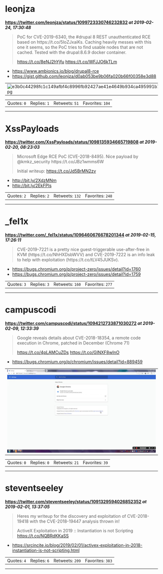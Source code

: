 # leonjza
**https://twitter.com/leonjza/status/1099723330746232832 _at 2019-02-24, 17:30:48_**
<blockquote>
PoC for CVE-2019-6340, the #drupal 8 REST unauthenticated RCE based on https://t.co/5loZJxaiKs. Caching heavily messes with this one it seems, so the PoC tries to find usable nodes that are not cached. Tested with the drupal:8.6.9 docker container.

https://t.co/8eNJ2hYjfu https://t.co/WFJJO6kTLm
</blockquote>

* https://www.ambionics.io/blog/drupal8-rce
* https://gist.github.com/leonjza/d0ab053be9b06fa020b66f00358e3d88

<table><tr>
<td><img src="pictures/e3b0c44298fc1c149afbf4c8996fb92427ae41e4649b934ca495991b7852b855.jpg" alt="e3b0c44298fc1c149afbf4c8996fb92427ae41e4649b934ca495991b7852b855.jpg"></td>
</table></tr>
<table><tr>
<td>Quotes: <code>0</code></td>
<td>Replies: <code>1</code></td>
<td>Retweets: <code>51</code></td>
<td>Favorites: <code>104</code></td>
</tr></table>

---

# XssPayloads
**https://twitter.com/XssPayloads/status/1098135934665719808 _at 2019-02-20, 08:23:03_**
<blockquote>
Microsoft Edge RCE PoC (CVE-2018-8495). Nice payload by @kmkz_security 
https://t.co/JBz1wmms6W

Initial  writeup: https://t.co/Jd5BrMN2zv
</blockquote>

* http://bit.ly/2XdzMNm
* http://bit.ly/2EkFPIs

<table><tr>
<td>Quotes: <code>2</code></td>
<td>Replies: <code>2</code></td>
<td>Retweets: <code>132</code></td>
<td>Favorites: <code>248</code></td>
</tr></table>

---

# _fel1x
**https://twitter.com/_fel1x/status/1096460676678201344 _at 2019-02-15, 17:26:11_**
<blockquote>
CVE-2019-7221 is a pretty nice guest-triggerable use-after-free in KVM (https://t.co/NhHXDsbWVV) and CVE-2019-7222 is an info leak to help with exploitation (https://t.co/tLV45JUKSv).
</blockquote>

* https://bugs.chromium.org/p/project-zero/issues/detail?id=1760
* https://bugs.chromium.org/p/project-zero/issues/detail?id=1759

<table><tr>
<td>Quotes: <code>3</code></td>
<td>Replies: <code>3</code></td>
<td>Retweets: <code>160</code></td>
<td>Favorites: <code>277</code></td>
</tr></table>

---

# campuscodi
**https://twitter.com/campuscodi/status/1094212733871030272 _at 2019-02-09, 12:33:39_**
<blockquote>
Google reveals details about CVE-2018-18354, a remote code execution in Chrome, patched in December (Chrome 71)

https://t.co/4pLAMCuZDs https://t.co/GINXF8wInO
</blockquote>

* https://bugs.chromium.org/p/chromium/issues/detail?id=889459

<table><tr>
<td><img src="pictures/58a0775c97cc3996b7b44646d47d2d35e6503195163d97866849059180292c04.jpg" alt="58a0775c97cc3996b7b44646d47d2d35e6503195163d97866849059180292c04.jpg"></td>
</table></tr>
<table><tr>
<td>Quotes: <code>0</code></td>
<td>Replies: <code>0</code></td>
<td>Retweets: <code>21</code></td>
<td>Favorites: <code>39</code></td>
</tr></table>

---

# steventseeley
**https://twitter.com/steventseeley/status/1091329594026852352 _at 2019-02-01, 13:37:05_**
<blockquote>
Heres my writeup for the discovery and exploitation of CVE-2018-19418 with the CVE-2018-19447 analysis thrown in!

ActiveX Exploitation in 2019 :: Instantiation is not Scripting https://t.co/NQBRdKKaSS
</blockquote>

* https://srcincite.io/blog/2019/02/01/activex-exploitation-in-2018-instantiation-is-not-scripting.html

<table><tr>
<td>Quotes: <code>4</code></td>
<td>Replies: <code>6</code></td>
<td>Retweets: <code>209</code></td>
<td>Favorites: <code>383</code></td>
</tr></table>

---

